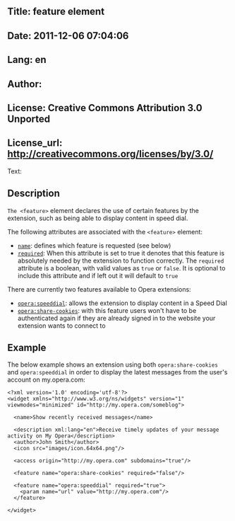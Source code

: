 Title: feature element
----
Date: 2011-12-06 07:04:06
----
Lang: en
----
Author: 
----
License: Creative Commons Attribution 3.0 Unported
----
License_url: http://creativecommons.org/licenses/by/3.0/
----
Text:

<h2>Description</h2>

<p><code>The &lt;feature&gt;</code> element declares the use of certain features by the extension, such as being able to display content in speed dial.</p>

<p>The following attributes are associated with the <code>&lt;feature&gt;</code> element:</p>

<ul>
    <li><code><a href="http://www.w3.org/TR/widgets/#the-name-attribute">name</a></code>: defines which feature is requested (see below)</li>
    <li><code><a href="http://www.w3.org/TR/widgets/#the-required-attribute">required</a></code>: When this  attribute is set to true it denotes that this feature is absolutely needed by the extension to function correctly. The <code>required</code> attribute is a boolean, with valid values as <code>true</code> or <code>false</code>. It is optional to include this attribute and if left out it will default to <code>true</code></li>
</ul>

<p>There are currently two features available to Opera extensions:</p>

<ul>
    <li><code><a href="http://www.opera.com/docs/apis/extensions/speeddialguide/">opera:speeddial</a></code>: allows the extension to display content in a Speed Dial</li>
    <li><code><a href="http://dev.opera.com/articles/view/cookie-sharing-in-opera-extensions/">opera:share-cookies</a></code>: with this feature users won&#39;t have to be authenticated again if they are already signed in to the website your extension wants to connect to</li>
</ul>

<h2>Example</h2>

<p>The below example shows an extension using both <code>opera:share-cookies</code> and <code>opera:speeddial</code> in order to display the latest messages from the user&#39;s account on my.opera.com:</p>

<pre><code>&lt;?xml version=&#39;1.0&#39; encoding=&#39;utf-8&#39;?&gt;
&lt;widget xmlns=&quot;http://www.w3.org/ns/widgets&quot; version=&quot;1&quot; viewmodes=&quot;minimized&quot; id=&quot;http://my.opera.com/someblog&quot;&gt;

  &lt;name&gt;Show recently received messages&lt;/name&gt;
	
  &lt;description xml:lang=&quot;en&quot;&gt;Receive timely updates of your message activity on My Opera&lt;/description&gt;
  &lt;author&gt;John Smith&lt;/author&gt;
  &lt;icon src=&quot;images/icon.64x64.png&quot;/&gt;
  
  &lt;access origin=&quot;http://my.opera.com&quot; subdomains=&quot;true&quot;/&gt;

  &lt;feature name=&quot;opera:share-cookies&quot; required=&quot;false&quot;/&gt;
  
  &lt;feature name=&quot;opera:speeddial&quot; required=&quot;true&quot;&gt;
    &lt;param name=&quot;url&quot; value=&quot;http://my.opera.com&quot;/&gt;
  &lt;/feature&gt;
  
&lt;/widget&gt;</code></pre>
